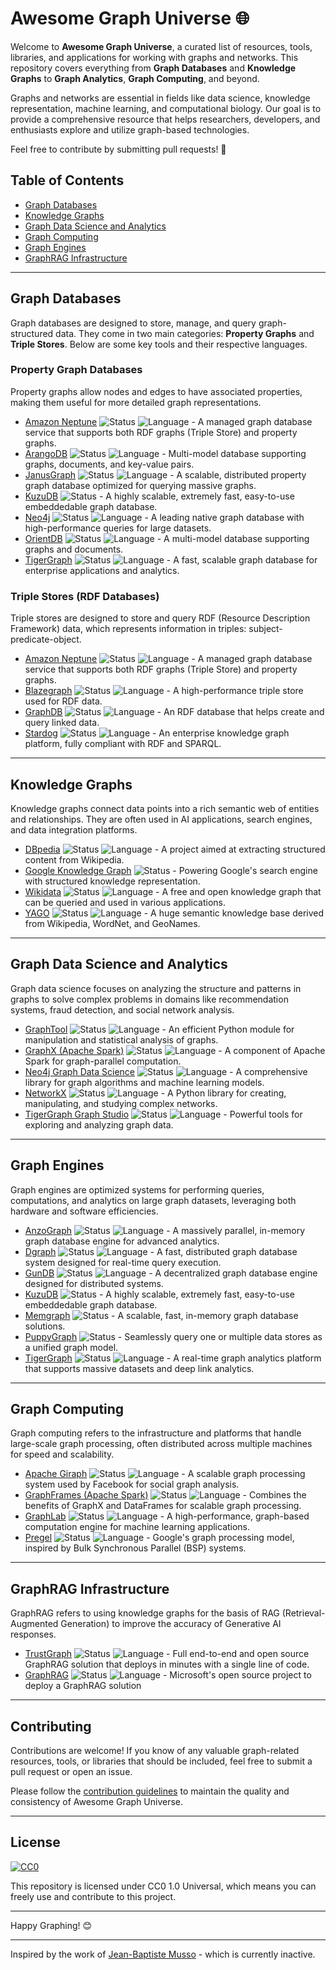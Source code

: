 # Awesome Graph Universe 🌐

Welcome to **Awesome Graph Universe**, a curated list of resources, tools, libraries, and applications for working with graphs and networks. This repository covers everything from **Graph Databases** and **Knowledge Graphs** to **Graph Analytics**, **Graph Computing**, and beyond.

Graphs and networks are essential in fields like data science, knowledge representation, machine learning, and computational biology. Our goal is to provide a comprehensive resource that helps researchers, developers, and enthusiasts explore and utilize graph-based technologies.

Feel free to contribute by submitting pull requests! 🚀

## Table of Contents

<ul>
  <li><a href="#graph-databases">Graph Databases</a></li>
  <li><a href="#knowledge-graphs">Knowledge Graphs</a></li>
  <li><a href="#graph-data-science-and-analytics">Graph Data Science and Analytics</a></li>
  <li><a href="#graph-computing">Graph Computing</a></li>
  <li><a href="#graph-engines">Graph Engines</a></li>
  <li><a href="#graphrag-infrastructure">GraphRAG Infrastructure</a></li>
</ul>

---

## Graph Databases

Graph databases are designed to store, manage, and query graph-structured data. They come in two main categories: **Property Graphs** and **Triple Stores**. Below are some key tools and their respective languages.

### Property Graph Databases

Property graphs allow nodes and edges to have associated properties, making them useful for more detailed graph representations.

- [Amazon Neptune](https://aws.amazon.com/neptune/) ![Status](https://img.shields.io/badge/status-active-brightgreen) ![Language](https://img.shields.io/badge/language-C%2B%2B-blue) - A managed graph database service that supports both RDF graphs (Triple Store) and property graphs.
- [ArangoDB](https://www.arangodb.com/) ![Status](https://img.shields.io/badge/status-active-brightgreen) ![Language](https://img.shields.io/badge/language-C%2B%2B-blue) - Multi-model database supporting graphs, documents, and key-value pairs.
- [JanusGraph](https://janusgraph.org/) ![Status](https://img.shields.io/badge/status-active-brightgreen) ![Language](https://img.shields.io/badge/language-Java-orange) - A scalable, distributed property graph database optimized for querying massive graphs.
- [KuzuDB](https://kuzudb.com/) ![Status](https://img.shields.io/badge/status-active-brightgreen) - A highly scalable, extremely fast, easy-to-use embeddedable graph database.
- [Neo4j](https://neo4j.com/) ![Status](https://img.shields.io/badge/status-active-brightgreen) ![Language](https://img.shields.io/badge/language-Java-orange) - A leading native graph database with high-performance queries for large datasets.
- [OrientDB](https://orientdb.com/) ![Status](https://img.shields.io/badge/status-inactive-red) ![Language](https://img.shields.io/badge/language-Java-orange) - A multi-model database supporting graphs and documents.
- [TigerGraph](https://www.tigergraph.com/) ![Status](https://img.shields.io/badge/status-active-brightgreen) ![Language](https://img.shields.io/badge/language-C%2B%2B-blue) - A fast, scalable graph database for enterprise applications and analytics.

### Triple Stores (RDF Databases)

Triple stores are designed to store and query RDF (Resource Description Framework) data, which represents information in triples: subject-predicate-object.

- [Amazon Neptune](https://aws.amazon.com/neptune/) ![Status](https://img.shields.io/badge/status-active-brightgreen) ![Language](https://img.shields.io/badge/language-C%2B%2B-blue) - A managed graph database service that supports both RDF graphs (Triple Store) and property graphs.
- [Blazegraph](https://blazegraph.com/) ![Status](https://img.shields.io/badge/status-inactive-red) ![Language](https://img.shields.io/badge/language-Java-orange) - A high-performance triple store used for RDF data.
- [GraphDB](https://www.ontotext.com/products/graphdb/) ![Status](https://img.shields.io/badge/status-active-brightgreen) ![Language](https://img.shields.io/badge/language-Java-orange) - An RDF database that helps create and query linked data.
- [Stardog](https://www.stardog.com/) ![Status](https://img.shields.io/badge/status-active-brightgreen) ![Language](https://img.shields.io/badge/language-Java-orange) - An enterprise knowledge graph platform, fully compliant with RDF and SPARQL.

---

## Knowledge Graphs

Knowledge graphs connect data points into a rich semantic web of entities and relationships. They are often used in AI applications, search engines, and data integration platforms.

- [DBpedia](https://wiki.dbpedia.org/) ![Status](https://img.shields.io/badge/status-active-brightgreen) ![Language](https://img.shields.io/badge/language-PHP-blueviolet) - A project aimed at extracting structured content from Wikipedia.
- [Google Knowledge Graph](https://developers.google.com/knowledge-graph) ![Status](https://img.shields.io/badge/status-active-brightgreen) - Powering Google's search engine with structured knowledge representation.
- [Wikidata](https://www.wikidata.org/wiki/Wikidata:Main_Page) ![Status](https://img.shields.io/badge/status-active-brightgreen) ![Language](https://img.shields.io/badge/language-JavaScript-yellow) - A free and open knowledge graph that can be queried and used in various applications.
- [YAGO](https://yago-knowledge.org/) ![Status](https://img.shields.io/badge/status-inactive-red) ![Language](https://img.shields.io/badge/language-Java-orange) - A huge semantic knowledge base derived from Wikipedia, WordNet, and GeoNames.

---

## Graph Data Science and Analytics

Graph data science focuses on analyzing the structure and patterns in graphs to solve complex problems in domains like recommendation systems, fraud detection, and social network analysis.

- [GraphTool](https://graph-tool.skewed.de/) ![Status](https://img.shields.io/badge/status-active-brightgreen) ![Language](https://img.shields.io/badge/language-Python-blue) - An efficient Python module for manipulation and statistical analysis of graphs.
- [GraphX (Apache Spark)](https://spark.apache.org/graphx/) ![Status](https://img.shields.io/badge/status-active-brightgreen) ![Language](https://img.shields.io/badge/language-Scala-blue) - A component of Apache Spark for graph-parallel computation.
- [Neo4j Graph Data Science](https://neo4j.com/product/graph-data-science/) ![Status](https://img.shields.io/badge/status-active-brightgreen) ![Language](https://img.shields.io/badge/language-Java-orange) - A comprehensive library for graph algorithms and machine learning models.
- [NetworkX](https://networkx.github.io/) ![Status](https://img.shields.io/badge/status-active-brightgreen) ![Language](https://img.shields.io/badge/language-Python-blue) - A Python library for creating, manipulating, and studying complex networks.
- [TigerGraph Graph Studio](https://www.tigergraph.com/products/graph-analytics/) ![Status](https://img.shields.io/badge/status-active-brightgreen) ![Language](https://img.shields.io/badge/language-C%2B%2B-blue) - Powerful tools for exploring and analyzing graph data.

---

## Graph Engines

Graph engines are optimized systems for performing queries, computations, and analytics on large graph datasets, leveraging both hardware and software efficiencies.

- [AnzoGraph](https://www.cambridgesemantics.com/product/anzograph) ![Status](https://img.shields.io/badge/status-active-brightgreen) ![Language](https://img.shields.io/badge/language-C%2B%2B-blue) - A massively parallel, in-memory graph database engine for advanced analytics.
- [Dgraph](https://dgraph.io/) ![Status](https://img.shields.io/badge/status-active-brightgreen) ![Language](https://img.shields.io/badge/language-Go-blue) - A fast, distributed graph database system designed for real-time query execution.
- [GunDB](https://gun.eco/) ![Status](https://img.shields.io/badge/status-active-brightgreen) ![Language](https://img.shields.io/badge/language-JavaScript-yellow) - A decentralized graph database engine designed for distributed systems.
- [KuzuDB](https://kuzudb.com/) ![Status](https://img.shields.io/badge/status-active-brightgreen) - A highly scalable, extremely fast, easy-to-use embeddedable graph database.
- [Memgraph](https://memgraph.com/) ![Status](https://img.shields.io/badge/status-active-brightgreen) - A scalable, fast, in-memory graph database solutions.
- [PuppyGraph](https://www.puppygraph.com/) ![Status](https://img.shields.io/badge/status-active-brightgreen) - Seamlessly query one or multiple data stores as a unified graph model.
- [TigerGraph](https://www.tigergraph.com/) ![Status](https://img.shields.io/badge/status-active-brightgreen) ![Language](https://img.shields.io/badge/language-C%2B%2B-blue) - A real-time graph analytics platform that supports massive datasets and deep link analytics.

---

## Graph Computing

Graph computing refers to the infrastructure and platforms that handle large-scale graph processing, often distributed across multiple machines for speed and scalability.

- [Apache Giraph](http://giraph.apache.org/) ![Status](https://img.shields.io/badge/status-inactive-red) ![Language](https://img.shields.io/badge/language-Java-orange) - A scalable graph processing system used by Facebook for social graph analysis.
- [GraphFrames (Apache Spark)](https://graphframes.github.io/) ![Status](https://img.shields.io/badge/status-active-brightgreen) ![Language](https://img.shields.io/badge/language-Scala-blue) - Combines the benefits of GraphX and DataFrames for scalable graph processing.
- [GraphLab](https://turi.com/products/create/docs/graphlab.html) ![Status](https://img.shields.io/badge/status-inactive-red) ![Language](https://img.shields.io/badge/language-C%2B%2B-blue) - A high-performance, graph-based computation engine for machine learning applications.
- [Pregel](https://research.google/pubs/pub36726/) ![Status](https://img.shields.io/badge/status-na-lightgrey) ![Language](https://img.shields.io/badge/language-C%2B%2B-blue) - Google's graph processing model, inspired by Bulk Synchronous Parallel (BSP) systems.

---

## GraphRAG Infrastructure

GraphRAG refers to using knowledge graphs for the basis of RAG (Retrieval-Augmented Generation) to improve the accuracy of Generative AI responses.

- [TrustGraph](https://github.com/trustgraph-ai/trustgraph) ![Status](https://img.shields.io/badge/status-active-brightgreen) ![Language](https://img.shields.io/badge/language-Python-blue) - Full end-to-end and open source GraphRAG solution that deploys in minutes with a single line of code.
- [GraphRAG](https://github.com/microsoft/graphrag) ![Status](https://img.shields.io/badge/status-active-brightgreen) ![Language](https://img.shields.io/badge/language-Python-blue) - Microsoft's open source project to deploy a GraphRAG solution

---

## Contributing

Contributions are welcome! If you know of any valuable graph-related resources, tools, or libraries that should be included, feel free to submit a pull request or open an issue.

Please follow the [contribution guidelines](CONTRIBUTING.md) to maintain the quality and consistency of Awesome Graph Universe.

---

## License

[![CC0](https://img.shields.io/badge/license-CC0-blue.svg)](https://creativecommons.org/publicdomain/zero/1.0/)

This repository is licensed under CC0 1.0 Universal, which means you can freely use and contribute to this project.

---

Happy Graphing! 😊

---

Inspired by the work of [Jean-Baptiste Musso](https://github.com/jbmusso/awesome-graph) - which is currently inactive.
